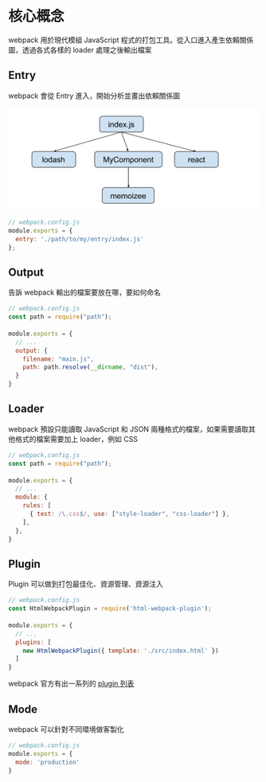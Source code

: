 # 核心概念

webpack 用於現代模組 JavaScript 程式的打包工具。從入口進入產生依賴關係圖，透過各式各樣的 loader 處理之後輸出檔案

## Entry

webpack 會從 Entry 進入，開始分析並畫出依賴關係圖

![dependency_graph](./img/dependency_graph.png)

```javascript
// webpack.config.js
module.exports = {
  entry: './path/to/my/entry/index.js'
};
```

## Output

告訴 webpack 輸出的檔案要放在哪，要如何命名

```javascript
// webpack.config.js
const path = require("path");

module.exports = {
  // ...
  output: {
    filename: "main.js",
    path: path.resolve(__dirname, "dist"),
  }  
}
```

## Loader

webpack 預設只能讀取 JavaScript 和 JSON 兩種格式的檔案，如果需要讀取其他格式的檔案需要加上 loader，例如 CSS

```javascript
// webpack.config.js
const path = require("path");

module.exports = {
  // ...
  module: {
    rules: [
      { test: /\.css$/, use: ["style-loader", "css-loader"] },
    ],
  },
}
```

## Plugin

Plugin 可以做到打包最佳化、資源管理、資源注入

```javascript
// webpack.config.js
const HtmlWebpackPlugin = require('html-webpack-plugin');

module.exports = {
  // ...
  plugins: [
    new HtmlWebpackPlugin({ template: './src/index.html' })
  ]
}
```

webpack 官方有出一系列的 [plugin 列表](https://webpack.js.org/plugins/)

## Mode

webpack 可以針對不同環境做客製化

```javascript
// webpack.config.js
module.exports = {
  mode: 'production'
}
```
